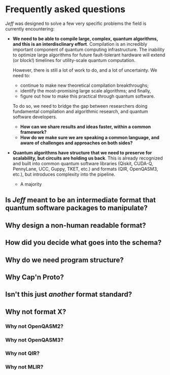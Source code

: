 # Frequently asked questions

*Jeff* was designed to solve a few very specific problems the field is currently encountering:

- **We need to be able to compile large, complex, quantum algorithms, and this is an interdisclinary
    effort**. Compilation is an incredibly important component of quantum computing infrastructure.
    The inability to optimize large algorithms for future fault-tolerant hardware will extend
    (or block!) timelines for utility-scale quantum computation.

  However, there is still a lot of work to do, and a lot of uncertainty. We need to:

  - continue to make new theoretical compilation breakthroughs; 
  - identify the most-promising large scale algorithms; and finally,
  - figure out how to make this practical through quantum software.
  
  To do so, we need to bridge the gap between researchers doing fundamental compilation and
  algorithmic research, and quantum software developers.

  - **How can we share results and ideas faster, within a common framework?**
  - **How do we make sure we are speaking a common language, and aware of challenges and approaches
    on both sides?**

- **Quantum algorithms have structure that we need to preserve for scalability, but circuits are
  holding us back**. This is already recognized and built into common quantum software libraries
  (Qiskit, CUDA-Q, PennyLane, UCC, Guppy, TKET, etc.) and formats (QIR, OpenQASM3, etc.), but
  introduces complexity into the pipeline.

  * A majority 

## Is *Jeff* meant to be an intermediate format that quantum software packages to manipulate?

## Why design a non-human readable format?

## How did you decide what goes into the schema?

## Why do we need program structure?

## Why Cap'n Proto?

## Isn't this just *another* format standard?

## Why not format X?

### Why not OpenQASM2?

### Why not OpenQASM3?

### Why not QIR?

### Why not MLIR?
